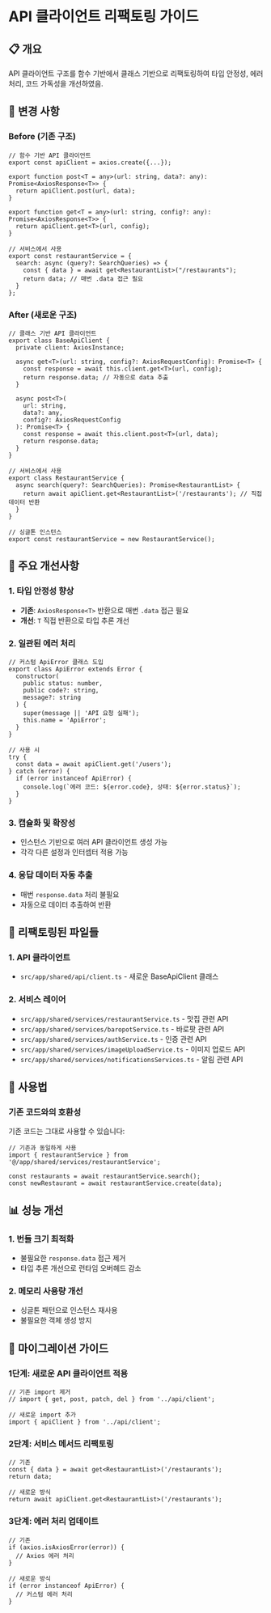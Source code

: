 # API 클라이언트 리팩토링 가이드

## 📋 개요

API 클라이언트 구조를 함수 기반에서 클래스 기반으로 리팩토링하여 타입 안정성, 에러 처리, 코드 가독성을 개선하였음.

## 🔄 변경 사항

### Before (기존 구조)

```tsx
// 함수 기반 API 클라이언트
export const apiClient = axios.create({...});

export function post<T = any>(url: string, data?: any): Promise<AxiosResponse<T>> {
  return apiClient.post(url, data);
}

export function get<T = any>(url: string, config?: any): Promise<AxiosResponse<T>> {
  return apiClient.get<T>(url, config);
}

// 서비스에서 사용
export const restaurantService = {
  search: async (query?: SearchQueries) => {
    const { data } = await get<RestaurantList>("/restaurants");
    return data; // 매번 .data 접근 필요
  }
};
```

### After (새로운 구조)

```tsx
// 클래스 기반 API 클라이언트
export class BaseApiClient {
  private client: AxiosInstance;

  async get<T>(url: string, config?: AxiosRequestConfig): Promise<T> {
    const response = await this.client.get<T>(url, config);
    return response.data; // 자동으로 data 추출
  }

  async post<T>(
    url: string,
    data?: any,
    config?: AxiosRequestConfig
  ): Promise<T> {
    const response = await this.client.post<T>(url, data);
    return response.data;
  }
}

// 서비스에서 사용
export class RestaurantService {
  async search(query?: SearchQueries): Promise<RestaurantList> {
    return await apiClient.get<RestaurantList>('/restaurants'); // 직접 데이터 반환
  }
}

// 싱글톤 인스턴스
export const restaurantService = new RestaurantService();
```

## 🚀 주요 개선사항

### 1. 타입 안정성 향상

- **기존**: `AxiosResponse<T>` 반환으로 매번 `.data` 접근 필요
- **개선**: `T` 직접 반환으로 타입 추론 개선

### 2. 일관된 에러 처리

```tsx
// 커스텀 ApiError 클래스 도입
export class ApiError extends Error {
  constructor(
    public status: number,
    public code?: string,
    message?: string
  ) {
    super(message || 'API 요청 실패');
    this.name = 'ApiError';
  }
}

// 사용 시
try {
  const data = await apiClient.get('/users');
} catch (error) {
  if (error instanceof ApiError) {
    console.log(`에러 코드: ${error.code}, 상태: ${error.status}`);
  }
}
```

### 3. 캡슐화 및 확장성

- 인스턴스 기반으로 여러 API 클라이언트 생성 가능
- 각각 다른 설정과 인터셉터 적용 가능

### 4. 응답 데이터 자동 추출

- 매번 `response.data` 처리 불필요
- 자동으로 데이터 추출하여 반환

## 📁 리팩토링된 파일들

### 1. API 클라이언트

- `src/app/shared/api/client.ts` - 새로운 BaseApiClient 클래스

### 2. 서비스 레이어

- `src/app/shared/services/restaurantService.ts` - 맛집 관련 API
- `src/app/shared/services/baropotService.ts` - 바로팟 관련 API
- `src/app/shared/services/authService.ts` - 인증 관련 API
- `src/app/shared/services/imageUploadService.ts` - 이미지 업로드 API
- `src/app/shared/services/notificationsServices.ts` - 알림 관련 API

## 🔧 사용법

### 기존 코드와의 호환성

기존 코드는 그대로 사용할 수 있습니다:

```tsx
// 기존과 동일하게 사용
import { restaurantService } from '@/app/shared/services/restaurantService';

const restaurants = await restaurantService.search();
const newRestaurant = await restaurantService.create(data);
```

## 📊 성능 개선

### 1. 번들 크기 최적화

- 불필요한 `response.data` 접근 제거
- 타입 추론 개선으로 런타임 오버헤드 감소

### 2. 메모리 사용량 개선

- 싱글톤 패턴으로 인스턴스 재사용
- 불필요한 객체 생성 방지

## 🔄 마이그레이션 가이드

### 1단계: 새로운 API 클라이언트 적용

```tsx
// 기존 import 제거
// import { get, post, patch, del } from '../api/client';

// 새로운 import 추가
import { apiClient } from '../api/client';
```

### 2단계: 서비스 메서드 리팩토링

```tsx
// 기존
const { data } = await get<RestaurantList>('/restaurants');
return data;

// 새로운 방식
return await apiClient.get<RestaurantList>('/restaurants');
```

### 3단계: 에러 처리 업데이트

```tsx
// 기존
if (axios.isAxiosError(error)) {
  // Axios 에러 처리
}

// 새로운 방식
if (error instanceof ApiError) {
  // 커스텀 에러 처리
}
```
